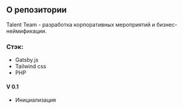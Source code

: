 ## О репозитории

Talent Team - разработка корпоративных мероприятий и бизнес-неймификации.

### Стэк:
- Gatsby.js
- Tailwind css
- PHP

#### V 0.1
- Инициализация
